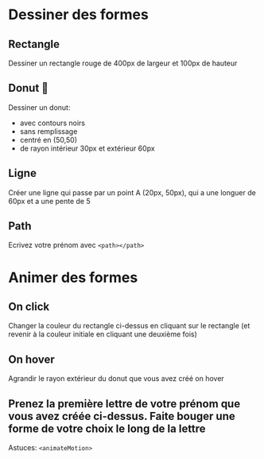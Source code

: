 # Dessiner des formes
## Rectangle
Dessiner un rectangle rouge de 400px de largeur et 100px de hauteur

## Donut 🍩
Dessiner un donut:

* avec contours noirs
* sans remplissage 
* centré en (50,50)
* de rayon intérieur 30px et extérieur 60px

## Ligne
Créer une ligne qui passe par un point A (20px, 50px), qui a une longuer de 60px et a une pente de 5

## Path
Ecrivez votre prénom avec `<path></path>`

# Animer des formes

## On click
Changer la couleur du rectangle ci-dessus en cliquant sur le rectangle (et revenir à la couleur initiale en cliquant une deuxième fois)


## On hover
Agrandir le rayon extérieur du donut que vous avez créé on hover


## Prenez la première lettre de votre prénom que vous avez créée ci-dessus. Faite bouger une forme de votre choix le long de la lettre
Astuces: `<animateMotion>`
